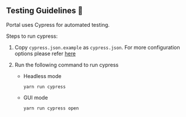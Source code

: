 ## Testing Guidelines 🧪
Portal uses Cypress for automated testing.

Steps to run cypress:

1. Copy `cypress.json.example` as `cypress.json`.
 For more configuration options please refer [here](https://docs.cypress.io/guides/references/configuration#cypress-json) 


2. Run the following command to run cypress 
    - Headless mode  
        ```
        yarn run cypress
        ```
    - GUI mode 
        ```
        yarn run cypress open
        ```
